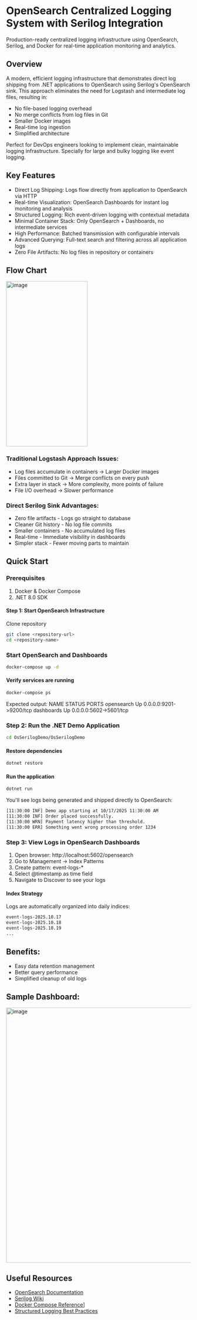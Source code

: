 # OpenSearch Centralized Logging System with Serilog Integration

Production-ready centralized logging infrastructure using OpenSearch, Serilog, and Docker for real-time application monitoring and analytics.

## Overview

A modern, efficient logging infrastructure that demonstrates direct log shipping from .NET applications to OpenSearch using Serilog's OpenSearch sink. This approach eliminates the need for Logstash and intermediate log files, resulting in:

- No file-based logging overhead
- No merge conflicts from log files in Git
- Smaller Docker images
- Real-time log ingestion
- Simplified architecture

Perfect for DevOps engineers looking to implement clean, maintainable logging infrastructure. Specially for large and bulky logging like event logging.

## Key Features

- Direct Log Shipping: Logs flow directly from application to OpenSearch via HTTP
- Real-time Visualization: OpenSearch Dashboards for instant log monitoring and analysis
- Structured Logging: Rich event-driven logging with contextual metadata
- Minimal Container Stack: Only OpenSearch + Dashboards, no intermediate services
- High Performance: Batched transmission with configurable intervals
- Advanced Querying: Full-text search and filtering across all application logs
- Zero File Artifacts: No log files in repository or containers

## Flow Chart
<img width="222" height="451" alt="image" src="https://github.com/user-attachments/assets/549fd39e-3bb6-4910-8cdd-a99593994706" />



### Traditional Logstash Approach Issues:

- Log files accumulate in containers → Larger Docker images
- Files committed to Git → Merge conflicts on every push
- Extra layer in stack → More complexity, more points of failure
- File I/O overhead → Slower performance

### Direct Serilog Sink Advantages:

- Zero file artifacts - Logs go straight to database
- Cleaner Git history - No log file commits
- Smaller containers - No accumulated log files
- Real-time - Immediate visibility in dashboards
- Simpler stack - Fewer moving parts to maintain


## Quick Start
### Prerequisites

1. Docker & Docker Compose
2. .NET 8.0 SDK

#### Step 1: Start OpenSearch Infrastructure

Clone repository
```bash
git clone <repository-url>
cd <repository-name>
```

### Start OpenSearch and Dashboards

```bash
docker-compose up -d
```

#### Verify services are running

```bash
docker-compose ps
```
Expected output:
NAME          STATUS    PORTS
opensearch    Up        0.0.0.0:9201->9200/tcp
dashboards    Up        0.0.0.0:5602->5601/tcp

### Step 2: Run the .NET Demo Application

```bash
cd OsSerilogDemo/OsSerilogDemo
```

#### Restore dependencies

```bash
dotnet restore
```

#### Run the application

```bash
dotnet run
```
You'll see logs being generated and shipped directly to OpenSearch:
```bash
[11:30:00 INF] Demo app starting at 10/17/2025 11:30:00 AM
[11:30:00 INF] Order placed successfully.
[11:30:00 WRN] Payment latency higher than threshold.
[11:30:00 ERR] Something went wrong processing order 1234
```

### Step 3: View Logs in OpenSearch Dashboards

1. Open browser: http://localhost:5602/opensearch
2. Go to Management → Index Patterns
3. Create pattern: event-logs-*
4. Select @timestamp as time field
5. Navigate to Discover to see your logs


#### Index Strategy

Logs are automatically organized into daily indices:
```bash
event-logs-2025.10.17
event-logs-2025.10.18
event-logs-2025.10.19
...
```

## Benefits:

- Easy data retention management
- Better query performance
- Simplified cleanup of old logs

## Sample Dashboard:

<img width="1294" height="696" alt="image" src="https://github.com/user-attachments/assets/8488440c-2200-467c-8c7e-7d71f4ae37ce" />


## Useful Resources

- [OpenSearch Documentation](https://opensearch.org/docs/)
- [Serilog Wiki](https://github.com/serilog-contrib/serilog-sinks-opensearch)
- [Docker Compose Reference](https://docs.docker.com/compose/compose-file/)]
- [Structured Logging Best Practices](https://github.com/serilog/serilog/wiki/Structured-Data)
